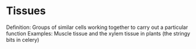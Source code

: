 # Tissues

Definition: Groups of similar cells working together to carry out a particular function
Examples: Muscle tissue and the xylem tissue in plants (the stringy bits in celery)